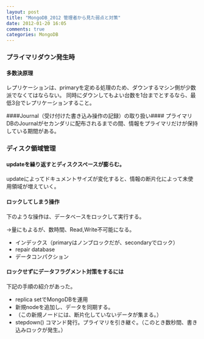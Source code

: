```yaml
---
layout: post
title: "MongoDB_2012 管理者から見た弱点と対策"
date: 2012-01-20 16:05
comments: true
categories: MongoDB
---
```


### プライマリダウン発生時 ###
#### 多数決原理 ####
レプリケーションは、primaryを定める処理のため、ダウンするマシン側が少数派でなくてはならない。
同時にダウンしてもよい台数を1台までとするなら、最低3台でレプリケーションすること。

####Journal（受け付けた書き込み操作の記録）の取り扱い####
プライマリDBのJournalがセカンダリに配布されるまでの間、情報をプライマリだけが保持している期間がある。


### ディスク領域管理 ###

#### updateを繰り返すとディスクスペースが膨らむ。 ####
updateによってドキュメントサイズが変化すると、情報の断片化によって未使用領域が増えていく。

#### ロックしてしまう操作 ####
下のような操作は、データベースをロックして実行する。

→量にもよるが、数時間、Read,Write不可能になる。

- インデックス（primaryはノンブロックだが、secondaryでロック）
- repair database
- データコンパクション

#### ロックせずにデータフラグメント対策をするには ####
下記の手順の紹介があった。

- replica setでMongoDBを運用
- 新規nodeを追加し、データを同期する。
- （この新規ノードには、断片化していないデータが集まる。）
- stepdown() コマンド発行。プライマリを引き継ぐ。（このとき数秒間、書き込みロックが発生。）


